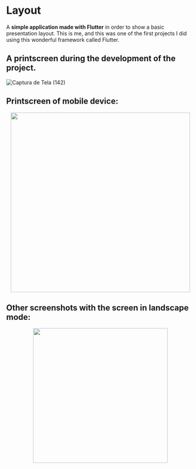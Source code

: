 # Layout

A **simple application made with Flutter** in order to show a basic presentation layout. This is me, and this was one of the first projects I did using this wonderful framework called Flutter.

## A printscreen during the development of the project.
![Captura de Tela (142)](https://user-images.githubusercontent.com/59374587/87680228-87a26000-c753-11ea-98fe-a19f8341781a.png)
 
 
## Printscreen of mobile device: 

 <p align="center">
  <img height="480" src="https://user-images.githubusercontent.com/59374587/87680785-3c3c8180-c754-11ea-8d34-0f8c40db9a09.jpg">
</p>
 
## Other screenshots with the screen in landscape mode:

<p align="center">
  <img height="360" src="https://user-images.githubusercontent.com/59374587/87681136-b0772500-c754-11ea-8e4a-5989f674b975.jpg">
</p>
